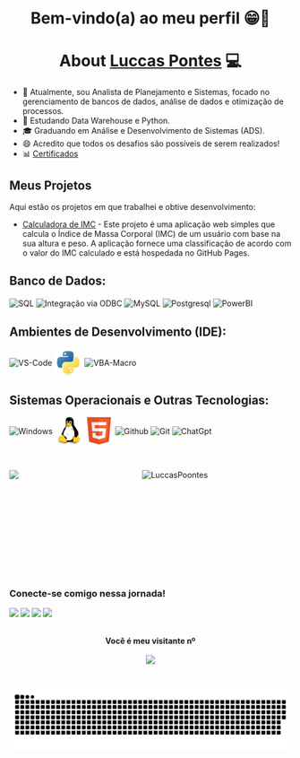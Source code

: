 ### <h1 align="center"> Bem-vindo(a) ao meu perfil 😁👋

<h1 align="center">About <a href="https://github.com/LuccasPoontes" target="_blank">Luccas Pontes</a> 💻</h1>

- 🔭 Atualmente, sou Analista de Planejamento e Sistemas, focado no gerenciamento de bancos de dados, análise de dados e otimização de processos. <br>
- 🌱 Estudando Data Warehouse e Python. <br>
- 🎓 Graduando em Análise e Desenvolvimento de Sistemas (ADS). <br>
- 😄 Acredito que todos os desafios são possíveis de serem realizados! <br>
- 📊 <a href="https://github.com/LuccasPoontes/CERTIFICADOS" target="_blank"> Certificados</a>

## Meus Projetos

Aqui estão os projetos em que trabalhei e obtive desenvolvimento:

- [Calculadora de IMC](https://luccaspoontes.github.io/3.IMC_JS_HTML_CSS/) - Este projeto é uma aplicação web simples que calcula o Índice de Massa Corporal (IMC) de um usuário com base na sua altura e peso. A aplicação fornece uma classificação de acordo com o valor do IMC calculado e está hospedada no GitHub Pages.

## Banco de Dados:
<div style="display: inline_block">
    <img align="center" alt="SQL" height="50" width="50" src="https://www.svgrepo.com/show/303229/microsoft-sql-server-logo.svg">
    <img align="center" alt="Integração via ODBC" height="50" width="50" src="https://www.opc-router.de/wp-content/uploads/2018/03/icon_odbc_Database_128.png">
    <img align="center" alt="MySQL" height="50" width="50" src="https://www.vectorlogo.zone/logos/mysql/mysql-official.svg">
    <img align="center" alt="Postgresql" height="40" width="40" src="https://user-images.githubusercontent.com/24623425/36042969-f87531d4-0d8a-11e8-9dee-e87ab8c6a9e3.png">
    <img align="center" alt="PowerBI" height="50" width="50" src="https://img.shields.io/badge/PowerBI-F2C811?style=for-the-badge&logo=Power%20BI&logoColor=white">
</div>

## Ambientes de Desenvolvimento (IDE):
<div style="display: inline_block">
    <img align="center" alt="VS-Code" height="50" width="50" src="https://cdn.jsdelivr.net/gh/devicons/devicon/icons/vscode/vscode-original.svg">
    <img align="center" alt="Python" height="50" width="50" src="https://raw.githubusercontent.com/devicons/devicon/master/icons/python/python-original.svg">
    <img align="center" alt="VBA-Macro" height="40" width="40" src="https://cdn3.iconfinder.com/data/icons/flat-design-spreadsheet-set-5/24/macros-vba-512.png">
</div>

## Sistemas Operacionais e Outras Tecnologias:
<div style="display: inline_block">
    <img align="center" alt="Windows" height="50" width="50" src="https://img.shields.io/badge/Windows-0078D6?style=for-the-badge&logo=windows&logoColor=white">
    <img align="center" alt="Linux" height="50" width="50" src="https://raw.githubusercontent.com/devicons/devicon/master/icons/linux/linux-original.svg">
    <img align="center" alt="HTML" height="50" width="50" src="https://raw.githubusercontent.com/devicons/devicon/master/icons/html5/html5-original.svg">
    <img align="center" alt="Github" height="50" width="50" src="https://www.vectorlogo.zone/logos/github/github-icon.svg">
    <img align="center" alt="Git" height="50" width="70" src="https://img.shields.io/badge/git%20-%23F05033.svg?&style=for-the-badge&logo=git&logoColor=white">
    <img align="center" alt="ChatGpt" height="50" width="70" src="https://img.shields.io/badge/ChatGPT-74aa9c?style=for-the-badge&logo=openai&logoColor=white">
</div>

<p align="center">
<img src="https://camo.githubusercontent.com/82291b0fe831bfc6781e07fc5090cbd0a8b912bb8b8d4fec0696c881834f81ac/68747470733a2f2f70726f626f742e6d656469612f394575424971676170492e676966" width="450" height="1">
</p>
<div>
  <img align="left" width="47%" src="https://github-readme-stats.vercel.app/api?username=LuccasPoontes&show_icons=true&theme=tokyonight&count_private=true"/>
  <img align="left" width="47%" src="https://github-readme-stats.vercel.app/api/top-langs?username=LuccasPoontes&show_icons=true&locale=en&layout=compact&langs_count=6&theme=tokyonight" alt="LuccasPoontes" />
</div>
 
<br>
<br>
<br>
<br>
<br>
<br>
<br>
<br>
<br>
<br>
<br>

### Conecte-se comigo nessa jornada!
 
<div>
  <a href="mailto:luccasxx13@outlook.com"><img src="https://img.shields.io/badge/Microsoft_Outlook-0078D4?logo=microsoft-outlook&logoColor=white&style=for-the-badge"></a>
  <a href="https://instagram.com/error13luccas" target="_blank"><img src="https://img.shields.io/badge/-Instagram-%23E4405F?style=for-the-badge&logo=instagram&logoColor=white" target="_blank"></a>
  <a href="mailto:luccaspontes14@gmail.com"><img src="https://img.shields.io/badge/-Gmail-%23333?style=for-the-badge&logo=gmail&logoColor=white"></a>
  <a href="https://www.linkedin.com/in/luccas-pontes-faustino-50300b13a/" target="_blank"><img src="https://img.shields.io/badge/-LinkedIn-%230077B5?style=for-the-badge&logo=linkedin&logoColor=white" target="_blank"></a>
</div>

<div align="center">
<br><p align="centre"><b>Você é meu visitante nº</b></p>  
<p align="center"><img align="center" src="https://profile-counter.glitch.me/{LuccasPoontes}/count.svg" /></p> 
<br>
</div>

![Snake animation](https://github.com/LuccasPoontes/SnakeLuccasPoontes/blob/main/contribution-grid-snake.svg)




 
